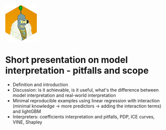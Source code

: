 ![Avatar](sample_pic/bender_hex_mini.png) 

# Short presentation on model interpretation - pitfalls and scope

 - Definition and introduction
 - Discussion: is it achievable, is it useful, what's the difference between model interpretation and real-world interpretation
 - Minimal reproducible examples using linear regression with interaction (minimal knowledge -> more predictors -> adding the interaction terms) and lightGBM
 - Interpreters: coefficients interpretation and pitfalls, PDP, ICE curves, VINE, Shapley
 
